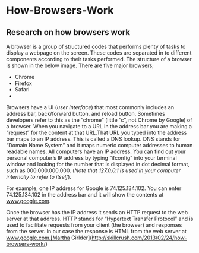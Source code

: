 # How-Browsers-Work
## Research on how browsers work
A browser is a group of structured codes that performs plenty of tasks to display a webpage on the screen. These codes are separated in to different components according to their tasks performed. The structure of a browser is shown in the below image. There are five major browsers;
* Chrome
* Firefox
* Safari
* 

Browsers have a UI (_user interface_) that most commonly includes an address bar, back/forward button, and reload button. Sometimes developers refer to this as the “chrome” (little “c”, not Chrome by Google) of a browser. When you navigate to a URL in the address bar you are making a “request” for the content at that URL.That URL you typed into the address bar maps to an IP address. This is called a DNS lookup. DNS stands for “Domain Name System” and it maps numeric computer addresses to human readable names. All computers have an IP address. You can find out your personal computer’s IP address by typing “ifconfig” into your terminal window and looking for the number that is displayed in dot decimal format, such as 000.000.000.000. (_Note that 127.0.0.1 is used in your computer internally to refer to itself_).


For example, one IP address for Google is 74.125.134.102. You can enter 74.125.134.102 in the address bar and it will show the contents at www.google.com.


Once the browser has the IP address it sends an HTTP request to the web server at that address. HTTP stands for “Hypertext Transfer Protocol” and is used to facilitate requests from your client (the browser) and responses from the server. In our case the response is HTML from the web server at www.google.com.[Martha Girlder](http://skillcrush.com/2013/02/24/how-browsers-work/)

